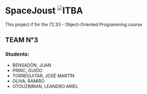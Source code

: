 # SpaceJoust         ![ITBA](https://www.itba.edu.ar/wp-content/uploads/2016/04/Logo-ITBA-azul.png)
This project if for the 72.33 - Object-Oriented Programming course

## TEAM N°3

### Students:

* BENSADÓN, JUAN
* PRINC, GUIDO
* TORREGUITAR, JOSÉ MARTÍN
* OLIVA, RAMIRO
* OTOUZBIRIAN, LEANDRO ARIEL
